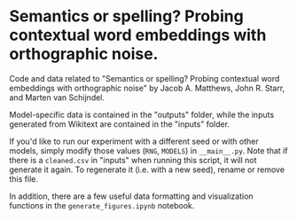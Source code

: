 # Semantics or spelling? Probing contextual word embeddings with orthographic noise. 
Code and data related to "Semantics or spelling? Probing contextual word embeddings with orthographic noise" by Jacob A. Matthews, John R. Starr, and Marten van Schijndel.

Model-specific data is contained in the "outputs" folder, while the inputs generated from Wikitext are contained in the "inputs" folder. 

If you'd like to run our experiment with a different seed or with other models, simply modify those values (`RNG`, `MODELS`) in `__main__.py`. Note that if there is a `cleaned.csv` in "inputs" when running this script, it will not generate it again. To regenerate it (i.e. with a new seed), rename or remove this file.

In addition, there are a few useful data formatting and visualization functions in the `generate_figures.ipynb` notebook. 
